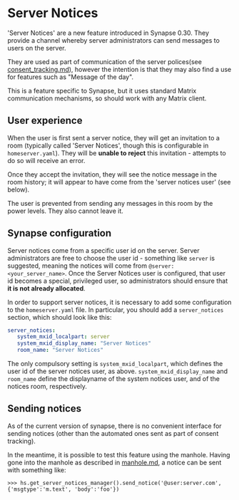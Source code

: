 Server Notices
==============

'Server Notices' are a new feature introduced in Synapse 0.30. They provide a
channel whereby server administrators can send messages to users on the server.

They are used as part of communication of the server polices(see
[consent_tracking.md](consent_tracking.md)), however the intention is that 
they may also find a use for features such as "Message of the day".

This is a feature specific to Synapse, but it uses standard Matrix
communication mechanisms, so should work with any Matrix client.

User experience
---------------

When the user is first sent a server notice, they will get an invitation to a
room (typically called 'Server Notices', though this is configurable in
`homeserver.yaml`). They will be **unable to reject** this invitation -
attempts to do so will receive an error.

Once they accept the invitation, they will see the notice message in the room
history; it will appear to have come from the 'server notices user' (see
below).

The user is prevented from sending any messages in this room by the power
levels. They also cannot leave it.

Synapse configuration
---------------------

Server notices come from a specific user id on the server. Server
administrators are free to choose the user id - something like `server` is
suggested, meaning the notices will come from
`@server:<your_server_name>`. Once the Server Notices user is configured, that
user id becomes a special, privileged user, so administrators should ensure
that **it is not already allocated**.

In order to support server notices, it is necessary to add some configuration
to the `homeserver.yaml` file. In particular, you should add a `server_notices`
section, which should look like this:

```yaml
server_notices:
   system_mxid_localpart: server
   system_mxid_display_name: "Server Notices"
   room_name: "Server Notices"
```

The only compulsory setting is `system_mxid_localpart`, which defines the user
id of the server notices user, as above. `system_mxid_display_name` and
`room_name` define the displayname of the system notices user, and of
the notices room, respectively.

Sending notices
---------------

As of the current version of synapse, there is no convenient interface for
sending notices (other than the automated ones sent as part of consent
tracking).

In the meantime, it is possible to test this feature using the manhole. Having
gone into the manhole as described in [manhole.md](manhole.md), a notice can be
sent with something like:

```
>>> hs.get_server_notices_manager().send_notice('@user:server.com', {'msgtype':'m.text', 'body':'foo'})
```
